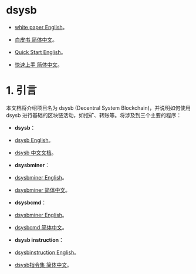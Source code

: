 # dsysb
- [white paper English](en/paper.md)。
- [白皮书 简体中文](zh/paper_zh.md)。

- [Quick Start English](en/quickstart.md)。
- [快速上手 简体中文](zh/quickstart_zh.md)。

# 1. 引言

本文档将介绍项目名为 dsysb (Decentral System Blockchain)，并说明如何使用 dsysb 进行基础的区块链活动，如挖矿、转账等。将涉及到三个主要的程序：

- __dsysb__：
- [dsysb English](en/dsysb.md)。
- [dsysb 中文文档](zh/dsysb_zh.md)。


- __dsysbminer__：
- [dsysbminer English](en/dsysbminer.md)。
- [dsysbminer 简体中文](zh/dsysbminer_zh.md)。


- __dsysbcmd__：
- [dsysbminer English](en/dsysbcmd.md)。
- [dsysbcmd 简体中文](zh/dsysbcmd_zh.md)。


- __dsysb instruction__：
- [dsysbinstruction English](en/dsysbinstruction.md)。
- [dsysb指令集 简体中文](zh/dsysbinstruction_zh.md)。
